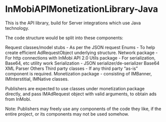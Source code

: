InMobiAPIMonetizationLibrary-Java
=================================

This is the API library, build for Server integrations which use Java technology.

The code structure would be split into these components:

Request classes/model stubs - As per the JSON request
Enums - To help create efficient AdRequestObject underlying structure.
Network package - For http connections with InMobi API 2.0
Utils package - For serialization, Base64, etc utility work
Serialization - JSON serializer/de-serializer
Base64
XML Parser 
Others
Third party classes - If any third party “as-is” component is required.
Monetization package - consisting of IMBanner, IMInterstitial, IMNative classes.


Publishers are expected to use classes under monetization package directly, and pass IMAdRequest object with valid arguments, to obtain ads from InMobi.

Note: Publishers may freely use any components of the code they like, if the entire project, or its components may not be used somehow.
